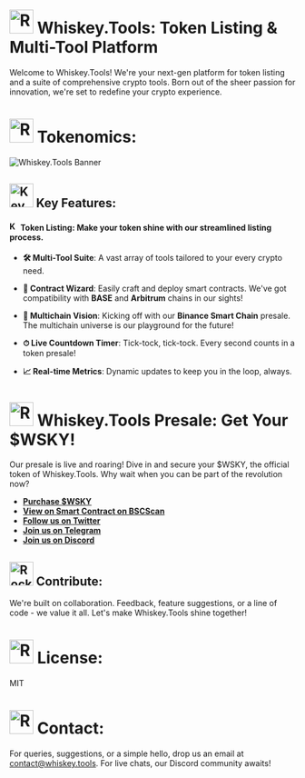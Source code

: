 # <img src="https://em-content.zobj.net/source/microsoft-teams/363/rocket_1f680.png" style="margin-bottom: -10px;" alt="Rocket" width="42px"/> **Whiskey.Tools: Token Listing & Multi-Tool Platform** 

Welcome to Whiskey.Tools! We're your next-gen platform for token listing and a suite of comprehensive crypto tools. Born out of the sheer passion for innovation, we're set to redefine your crypto experience.

# <img src="https://em-content.zobj.net/source/microsoft-teams/363/chart-increasing_1f4c8.png" style="margin-bottom: -10px;" alt="Rocket" width="42px"/> **Tokenomics:** 
![Whiskey.Tools Banner](https://i.postimg.cc/Vv1P2cHG/chart.png)

## <img src="https://em-content.zobj.net/source/microsoft-teams/337/old-key_1f5dd-fe0f.png" alt="Key Features" style="margin-bottom: -10px;" width="42px"/> **Key Features**:

#### <img src="https://em-content.zobj.net/source/microsoft-teams/337/old-key_1f5dd-fe0f.png" alt="Key Features" style="margin-bottom: -3px;" width="16px"/> **Token Listing**: Make your token shine with our streamlined listing process.
  
- **🛠️ Multi-Tool Suite**: A vast array of tools tailored to your every crypto need.

- **🔮 **Contract Wizard****: Easily craft and deploy smart contracts. We've got compatibility with **BASE** and **Arbitrum** chains in our sights!

- **🌉 **Multichain Vision****: Kicking off with our **Binance Smart Chain** presale. The multichain universe is our playground for the future!

- **⏱ **Live Countdown Timer****: Tick-tock, tick-tock. Every second counts in a token presale!

- **📈 Real-time Metrics**: Dynamic updates to keep you in the loop, always.




# <img src="https://em-content.zobj.net/source/microsoft-teams/363/spiral-calendar_1f5d3-fe0f.png" style="margin-bottom: -10px;" alt="Rocket" width="42px"/> **Whiskey.Tools Presale: Get Your $WSKY!** 

Our presale is live and roaring! Dive in and secure your $WSKY, the official token of Whiskey.Tools. Why wait when you can be part of the revolution now?

- **[Purchase $WSKY](https://whiskey.tools/presale)**
- **[View on Smart Contract on BSCScan](https://bscscan.com/address/0xd6f2dfe0e7204c4265e4f414f3855330f53b5e65#code)**
- **[Follow us on Twitter](https://twitter.com/whiskeytoolsai)**
- **[Join us on Telegram](https://t.me/whiskeytools)**
- **[Join us on Discord](https://discord.gg/dbQ9SFZF5Y)**



## <img src="https://em-content.zobj.net/source/microsoft-teams/363/red-heart_2764-fe0f.png" style="margin-bottom: -10px;" alt="Rocket" width="42px"/> **Contribute**:

We're built on collaboration. Feedback, feature suggestions, or a line of code - we value it all. Let's make Whiskey.Tools shine together!

# <img src="https://em-content.zobj.net/source/microsoft-teams/363/receipt_1f9fe.png" style="margin-bottom: -10px;" alt="Rocket" width="42px"/> **License**:

MIT

# <img src="https://em-content.zobj.net/source/microsoft-teams/363/telephone-receiver_1f4de.png" style="margin-bottom: -10px;" alt="Rocket" width="42px"/> **Contact**:

For queries, suggestions, or a simple hello, drop us an email at [contact@whiskey.tools](mailto:contact@whiskey.tools). For live chats, our Discord community awaits!

